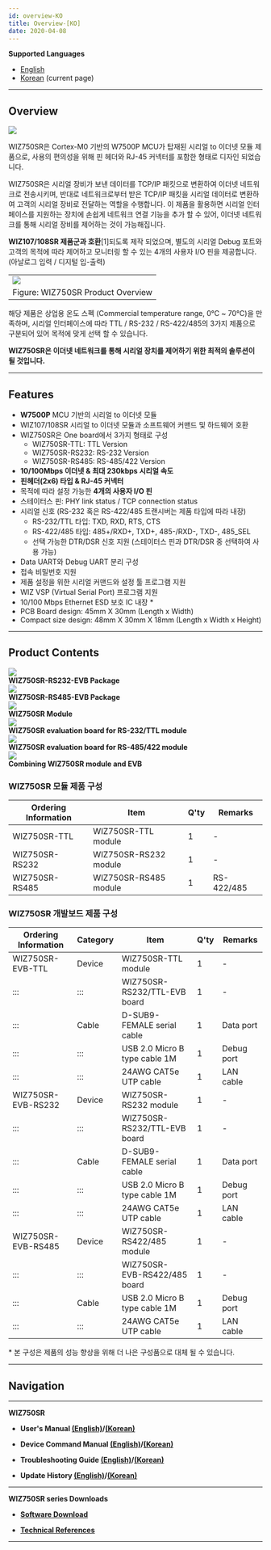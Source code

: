 ```yaml
---
id: overview-KO
title: Overview-[KO]
date: 2020-04-08
---
```


**Supported Languages**  
  * [English](overview-EN)  
  * [Korean](overview-KO) (current page)

-----

## Overview

![](/img/products/wiz750sr/overview/wiz750sr_simple_product_overview_v2.png)

WIZ750SR은 Cortex-M0 기반의 W7500P MCU가 탑재된 시리얼 to 이더넷 모듈 제품으로, 사용의 편의성을 위해
핀 헤더와 RJ-45 커넥터를 포함한 형태로 디자인 되었습니다.

WIZ750SR은 시리얼 장비가 보낸 데이터를 TCP/IP 패킷으로 변환하여 이더넷 네트워크로 전송시키며, 반대로 네트워크로부터
받은 TCP/IP 패킷을 시리얼 데이터로 변환하여 고객의 시리얼 장비로 전달하는 역할을 수행합니다. 이 제품을 활용하면 시리얼
인터페이스를 지원하는 장치에 손쉽게 네트워크 연결 기능을 추가 할 수 있어, 이더넷 네트워크를 통해 시리얼 장비를 제어하는 것이
가능해집니다.

**WIZ107/108SR 제품군과 호환**\[1\]되도록 제작 되었으며, 별도의 시리얼 Debug 포트와 고객의 목적에 따라
제어하고 모니터링 할 수 있는 4개의 사용자 I/O 핀을 제공합니다. (아날로그 입력 / 디지털 입-출력)

|                                                                |
| -------------------------------------------------------------- |
| ![](/img/products/wiz750sr/overview/wiz750sr_product_overview.png) |
| Figure: WIZ750SR Product Overview                              |

해당 제품은 상업용 온도 스펙 (Commercial temperature range, 0℃ \~ 70℃)을 만족하며, 시리얼
인터페이스에 따라 TTL / RS-232 / RS-422/485의 3가지 제품으로 구분되어 있어 목적에 맞게 선택 할
수 있습니다.

**WIZ750SR은 이더넷 네트워크를 통해 시리얼 장치를 제어하기 위한 최적의 솔루션이 될 것입니다.**

-----

## Features

  - **W7500P** MCU 기반의 시리얼 to 이더넷 모듈
  - WIZ107/108SR 시리얼 to 이더넷 모듈과 소프트웨어 커맨드 및 하드웨어 호환
  - WIZ750SR은 One board에서 3가지 형태로 구성
      - WIZ750SR-TTL: TTL Version
      - WIZ750SR-RS232: RS-232 Version
      - WIZ750SR-RS485: RS-485/422 Version 
  - **10/100Mbps 이더넷 & 최대 230kbps 시리얼 속도**
  - **핀헤더(2x6) 타입 & RJ-45 커넥터**
  - 목적에 따라 설정 가능한 **4개의 사용자 I/O 핀**
  - 스테이터스 핀: PHY link status / TCP connection status
  - 시리얼 신호 (RS-232 혹은 RS-422/485 트랜시버는 제품 타입에 따라 내장)
      - RS-232/TTL 타입: TXD, RXD, RTS, CTS
      - RS-422/485 타입: 485+/RXD+, TXD+, 485-/RXD-, TXD-, 485\_SEL
      - 선택 가능한 DTR/DSR 신호 지원 (스테이터스 핀과 DTR/DSR 중 선택하여 사용 가능)
  - Data UART와 Debug UART 분리 구성
  - 접속 비밀번호 지원
  - 제품 설정을 위한 시리얼 커맨드와 설정 툴 프로그램 지원
  - WIZ VSP (Virtual Serial Port) 프로그램 지원
  - 10/100 Mbps Ethernet ESD 보호 IC 내장 \* 
  - PCB Board design: 45mm X 30mm (Length x Width)
  - Compact size design: 48mm X 30mm X 18mm (Length x Width x Height) 

-----

## Product Contents

![](/img/products/wiz750sr/wiz750sr-ttl-evb_package_1024x858.jpg)  
**WIZ750SR-RS232-EVB Package**  
![](/img/products/wiz750sr/wiz750sr-rs485-evb_package_1024x893.jpg)  
**WIZ750SR-RS485-EVB Package**  
![](/img/products/wiz750sr/wiz750sr_rev1.0_main_1024x693.png)  
**WIZ750SR Module**  
![](/img/products/wiz750sr/wiz750sr-ttl-evb_1024x683.png)  
**WIZ750SR evaluation board for RS-232/TTL module**  
![](/img/products/wiz750sr/wiz750sr-rs485-evb_1024x683.png)  
**WIZ750SR evaluation board for RS-485/422 module**  
![](/img/products/wiz750sr/wiz750sr-ttl-evb_2_1024x816.png)  
**Combining WIZ750SR module and EVB**  
### WIZ750SR 모듈 제품 구성

| Ordering Information | Item                  | Q'ty | Remarks    |
| -------------------- | --------------------- | ---- | ---------- |
| WIZ750SR-TTL         | WIZ750SR-TTL module   | 1    | \-         |
| WIZ750SR-RS232       | WIZ750SR-RS232 module | 1    | \-         |
| WIZ750SR-RS485       | WIZ750SR-RS485 module | 1    | RS-422/485 |


### WIZ750SR 개발보드 제품 구성

| Ordering Information | Category | Item                          | Q'ty | Remarks    |
| -------------------- | -------- | ----------------------------- | ---- | ---------- |
| WIZ750SR-EVB-TTL     | Device   | WIZ750SR-TTL module           | 1    | \-         |
| :::                  | :::      | WIZ750SR-RS232/TTL-EVB board  | 1    | \-         |
| :::                  | Cable    | D-SUB9-FEMALE serial cable    | 1    | Data port  |
| :::                  | :::      | USB 2.0 Micro B type cable 1M | 1    | Debug port |
| :::                  | :::      | 24AWG CAT5e UTP cable         | 1    | LAN cable  |
| WIZ750SR-EVB-RS232   | Device   | WIZ750SR-RS232 module         | 1    | \-         |
| :::                  | :::      | WIZ750SR-RS232/TTL-EVB board  | 1    | \-         |
| :::                  | Cable    | D-SUB9-FEMALE serial cable    | 1    | Data port  |
| :::                  | :::      | USB 2.0 Micro B type cable 1M | 1    | Debug port |
| :::                  | :::      | 24AWG CAT5e UTP cable         | 1    | LAN cable  |
| WIZ750SR-EVB-RS485   | Device   | WIZ750SR-RS422/485 module     | 1    | \-         |
| :::                  | :::      | WIZ750SR-EVB-RS422/485 board  | 1    | \-         |
| :::                  | Cable    | USB 2.0 Micro B type cable 1M | 1    | Debug port |
| :::                  | :::      | 24AWG CAT5e UTP cable         | 1    | LAN cable  |

\* 본 구성은 제품의 성능 향상을 위해 더 나은 구성품으로 대체 될 수 있습니다.

-----

## Navigation

-----

 **WIZ750SR** 

  - **User's Manual [(English)](./Users-Manual-EN)/[(Korean)](./Users-Manual-KO)** 
  
  - **Device Command Manual [(English)](./Command-Manual-EN)/[(Korean)](./Command-Manual-KO)**
  
  - **Troubleshooting Guide [(English)](./Trouble-Shooting-EN)/[(Korean)](./Trouble-Shooting-KO)**
  
  - **Update History [(English)](./Series-Update-History-EN)/[(Korean)](./Series-Update-History-KO)**
  
-----

**WIZ750SR series Downloads** 

  - **[Software Download](./Download)**

  - **[Technical References](./Technical-References)**

-----